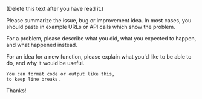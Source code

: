 (Delete this text after you have read it.)

Please summarize the issue, bug or improvement idea.  In most cases, you should paste in example URLs or API calls which show the problem.

For a problem, please describe what you did, what you expected to happen, and what happened instead.

For an idea for a new function, please explain what you'd like to be able to do, and why it would be useful.

```
You can format code or output like this,
to keep line breaks.
```

Thanks!
